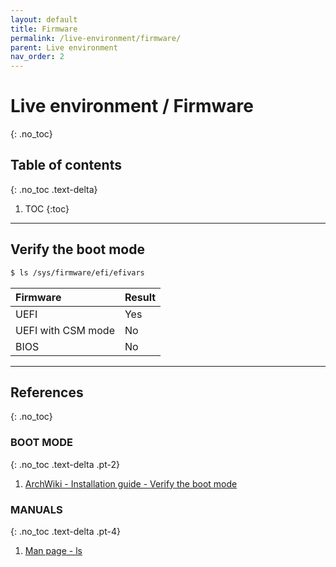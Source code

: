 ```yaml
---
layout: default
title: Firmware
permalink: /live-environment/firmware/
parent: Live environment
nav_order: 2
---
```


# Live environment / Firmware
{: .no_toc}

## Table of contents
{: .no_toc .text-delta}

1. TOC
{:toc}

---

## Verify the boot mode

```bash
$ ls /sys/firmware/efi/efivars
```

| Firmware           | Result |
| :----------------- | :----- |
| UEFI               | Yes    |
| UEFI with CSM mode | No     |
| BIOS               | No     |

---

## References
{: .no_toc}

### BOOT MODE
{: .no_toc .text-delta .pt-2}

1. [ArchWiki - Installation guide - Verify the boot mode](https://wiki.archlinux.org/index.php/Installation_guide#Verify_the_boot_mode)

### MANUALS
{: .no_toc .text-delta .pt-4}

1. [Man page - ls](https://jlk.fjfi.cvut.cz/arch/manpages/man/core/coreutils/ls.1.en)
